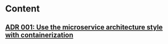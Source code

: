 # Content
## [ADR 001: Use the microservice architecture style with containerization](./001-use-of-microservices-style.md)
